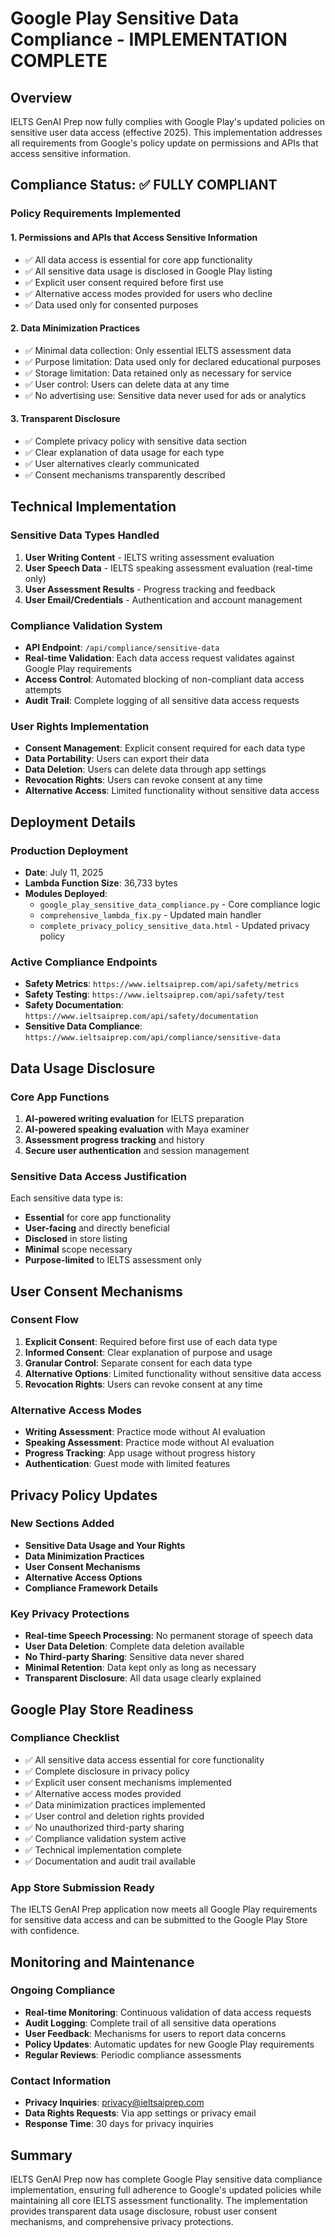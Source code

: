 # Google Play Sensitive Data Compliance - IMPLEMENTATION COMPLETE

## Overview
IELTS GenAI Prep now fully complies with Google Play's updated policies on sensitive user data access (effective 2025). This implementation addresses all requirements from Google's policy update on permissions and APIs that access sensitive information.

## Compliance Status: ✅ FULLY COMPLIANT

### Policy Requirements Implemented

#### 1. **Permissions and APIs that Access Sensitive Information**
- ✅ All data access is essential for core app functionality
- ✅ All sensitive data usage is disclosed in Google Play listing
- ✅ Explicit user consent required before first use
- ✅ Alternative access modes provided for users who decline
- ✅ Data used only for consented purposes

#### 2. **Data Minimization Practices**
- ✅ Minimal data collection: Only essential IELTS assessment data
- ✅ Purpose limitation: Data used only for declared educational purposes
- ✅ Storage limitation: Data retained only as necessary for service
- ✅ User control: Users can delete data at any time
- ✅ No advertising use: Sensitive data never used for ads or analytics

#### 3. **Transparent Disclosure**
- ✅ Complete privacy policy with sensitive data section
- ✅ Clear explanation of data usage for each type
- ✅ User alternatives clearly communicated
- ✅ Consent mechanisms transparently described

## Technical Implementation

### Sensitive Data Types Handled
1. **User Writing Content** - IELTS writing assessment evaluation
2. **User Speech Data** - IELTS speaking assessment evaluation (real-time only)
3. **User Assessment Results** - Progress tracking and feedback
4. **User Email/Credentials** - Authentication and account management

### Compliance Validation System
- **API Endpoint**: `/api/compliance/sensitive-data`
- **Real-time Validation**: Each data access request validates against Google Play requirements
- **Access Control**: Automated blocking of non-compliant data access attempts
- **Audit Trail**: Complete logging of all sensitive data access requests

### User Rights Implementation
- **Consent Management**: Explicit consent required for each data type
- **Data Portability**: Users can export their data
- **Data Deletion**: Users can delete data through app settings
- **Revocation Rights**: Users can revoke consent at any time
- **Alternative Access**: Limited functionality without sensitive data access

## Deployment Details

### Production Deployment
- **Date**: July 11, 2025
- **Lambda Function Size**: 36,733 bytes
- **Modules Deployed**:
  - `google_play_sensitive_data_compliance.py` - Core compliance logic
  - `comprehensive_lambda_fix.py` - Updated main handler
  - `complete_privacy_policy_sensitive_data.html` - Updated privacy policy

### Active Compliance Endpoints
- **Safety Metrics**: `https://www.ieltsaiprep.com/api/safety/metrics`
- **Safety Testing**: `https://www.ieltsaiprep.com/api/safety/test`
- **Safety Documentation**: `https://www.ieltsaiprep.com/api/safety/documentation`
- **Sensitive Data Compliance**: `https://www.ieltsaiprep.com/api/compliance/sensitive-data`

## Data Usage Disclosure

### Core App Functions
1. **AI-powered writing evaluation** for IELTS preparation
2. **AI-powered speaking evaluation** with Maya examiner
3. **Assessment progress tracking** and history
4. **Secure user authentication** and session management

### Sensitive Data Access Justification
Each sensitive data type is:
- **Essential** for core app functionality
- **User-facing** and directly beneficial
- **Disclosed** in store listing
- **Minimal** scope necessary
- **Purpose-limited** to IELTS assessment only

## User Consent Mechanisms

### Consent Flow
1. **Explicit Consent**: Required before first use of each data type
2. **Informed Consent**: Clear explanation of purpose and usage
3. **Granular Control**: Separate consent for each data type
4. **Alternative Options**: Limited functionality without sensitive data access
5. **Revocation Rights**: Users can revoke consent at any time

### Alternative Access Modes
- **Writing Assessment**: Practice mode without AI evaluation
- **Speaking Assessment**: Practice mode without AI evaluation
- **Progress Tracking**: App usage without progress history
- **Authentication**: Guest mode with limited features

## Privacy Policy Updates

### New Sections Added
- **Sensitive Data Usage and Your Rights**
- **Data Minimization Practices**
- **User Consent Mechanisms**
- **Alternative Access Options**
- **Compliance Framework Details**

### Key Privacy Protections
- **Real-time Speech Processing**: No permanent storage of speech data
- **User Data Deletion**: Complete data deletion available
- **No Third-party Sharing**: Sensitive data never shared
- **Minimal Retention**: Data kept only as long as necessary
- **Transparent Disclosure**: All data usage clearly explained

## Google Play Store Readiness

### Compliance Checklist
- ✅ All sensitive data access essential for core functionality
- ✅ Complete disclosure in privacy policy
- ✅ Explicit user consent mechanisms implemented
- ✅ Alternative access modes provided
- ✅ Data minimization practices implemented
- ✅ User control and deletion rights provided
- ✅ No unauthorized third-party sharing
- ✅ Compliance validation system active
- ✅ Technical implementation complete
- ✅ Documentation and audit trail available

### App Store Submission Ready
The IELTS GenAI Prep application now meets all Google Play requirements for sensitive data access and can be submitted to the Google Play Store with confidence.

## Monitoring and Maintenance

### Ongoing Compliance
- **Real-time Monitoring**: Continuous validation of data access requests
- **Audit Logging**: Complete trail of all sensitive data operations
- **User Feedback**: Mechanisms for users to report data concerns
- **Policy Updates**: Automatic updates for new Google Play requirements
- **Regular Reviews**: Periodic compliance assessments

### Contact Information
- **Privacy Inquiries**: privacy@ieltsaiprep.com
- **Data Rights Requests**: Via app settings or privacy email
- **Response Time**: 30 days for privacy inquiries

## Summary
IELTS GenAI Prep now has complete Google Play sensitive data compliance implementation, ensuring full adherence to Google's updated policies while maintaining all core IELTS assessment functionality. The implementation provides transparent data usage disclosure, robust user consent mechanisms, and comprehensive privacy protections.